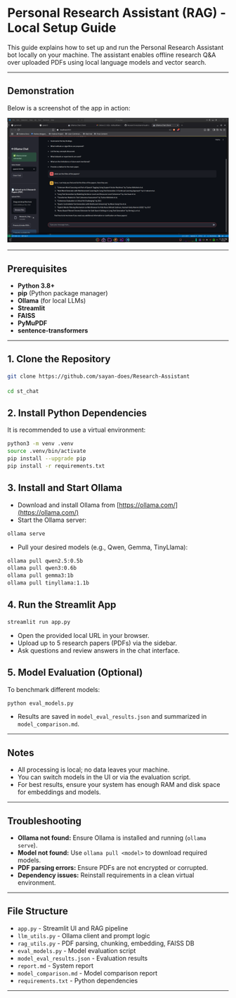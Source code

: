 # Personal Research Assistant (RAG) - Local Setup Guide

This guide explains how to set up and run the Personal Research Assistant bot locally on your machine. The assistant enables offline research Q&A over uploaded PDFs using local language models and vector search.

---

## Demonstration
Below is a screenshot of the app in action:

![Demo Screenshot](Screenshot_20250705_233532.png)

---

## Prerequisites
- **Python 3.8+**
- **pip** (Python package manager)
- **Ollama** (for local LLMs)
- **Streamlit**
- **FAISS**
- **PyMuPDF**
- **sentence-transformers**

---

## 1. Clone the Repository
```bash
git clone https://github.com/sayan-does/Research-Assistant

cd st_chat
```

## 2. Install Python Dependencies
It is recommended to use a virtual environment:
```bash
python3 -m venv .venv
source .venv/bin/activate
pip install --upgrade pip
pip install -r requirements.txt
```

## 3. Install and Start Ollama
- Download and install Ollama from [https://ollama.com/](https://ollama.com/)
- Start the Ollama server:
```bash
ollama serve
```
- Pull your desired models (e.g., Qwen, Gemma, TinyLlama):
```bash
ollama pull qwen2.5:0.5b
ollama pull qwen3:0.6b
ollama pull gemma3:1b
ollama pull tinyllama:1.1b
```

## 4. Run the Streamlit App
```bash
streamlit run app.py
```
- Open the provided local URL in your browser.
- Upload up to 5 research papers (PDFs) via the sidebar.
- Ask questions and review answers in the chat interface.

## 5. Model Evaluation (Optional)
To benchmark different models:
```bash
python eval_models.py
```
- Results are saved in `model_eval_results.json` and summarized in `model_comparison.md`.

---

## Notes
- All processing is local; no data leaves your machine.
- You can switch models in the UI or via the evaluation script.
- For best results, ensure your system has enough RAM and disk space for embeddings and models.

---

## Troubleshooting
- **Ollama not found:** Ensure Ollama is installed and running (`ollama serve`).
- **Model not found:** Use `ollama pull <model>` to download required models.
- **PDF parsing errors:** Ensure PDFs are not encrypted or corrupted.
- **Dependency issues:** Reinstall requirements in a clean virtual environment.

---

## File Structure
- `app.py` - Streamlit UI and RAG pipeline
- `llm_utils.py` - Ollama client and prompt logic
- `rag_utils.py` - PDF parsing, chunking, embedding, FAISS DB
- `eval_models.py` - Model evaluation script
- `model_eval_results.json` - Evaluation results
- `report.md` - System report
- `model_comparison.md` - Model comparison report
- `requirements.txt` - Python dependencies

---
